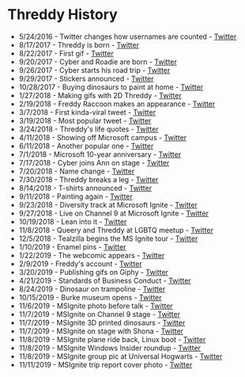 # Threddy History

* 5/24/2016 - Twitter changes how usernames are counted - [Twitter](https://twitter.com/Twitter/status/735108260718469121)
* 8/17/2017 - Threddy is born - [Twitter](https://twitter.com/ThreddyTheTrex/status/898653723282558976)
* 8/22/2017 - First gif - [Twitter](https://twitter.com/ThreddyTheTrex/status/899806996769067008)
* 9/20/2017 - Cyber and Roadie are born - [Twitter](https://twitter.com/ThreddyTheTrex/status/910552150584918016)
* 9/26/2017 - Cyber starts his road trip - [Twitter](https://twitter.com/CarmenCrincoli/status/912679199000772609)
* 9/29/2017 - Stickers announced - [Twitter](https://twitter.com/ThreddyTheTrex/status/913895196227624960)
* 10/28/2017 - Buying dinosaurs to paint at home - [Twitter](https://twitter.com/ThreddyTheTrex/status/924403798126108672)
* 1/27/2018 - Making gifs with 2D Threddy - [Twitter](https://twitter.com/ThreddyTheTrex/status/957353765899653120)
* 2/19/2018 - Freddy Raccoon makes an appearance - [Twitter](https://twitter.com/ThreddyTheTrex/status/965620244457779201)
* 3/7/2018 - First kinda-viral tweet - [Twitter](https://twitter.com/ThreddyTheTrex/status/971262411188645888)
* 3/19/2018 - Most popular tweet - [Twitter](https://twitter.com/ThreddyTheTrex/status/975865543356923904)
* 3/24/2018 - Threddy's life quotes - [Twitter](https://twitter.com/ThreddyTheTrex/status/977649351756365824)
* 4/11/2018 - Showing off Microsoft campus - [Twitter](https://twitter.com/ThreddyTheTrex/status/984116416998588416)
* 6/11/2018 - Another popular one - [Twitter](https://twitter.com/ThreddyTheTrex/status/1006300933813223424)
* 7/1/2018 - Microsoft 10-year anniversary - [Twitter](https://twitter.com/ThreddyTheTrex/status/1013460490734002178)
* 7/17/2018 - Cyber joins Ann on stage - [Twitter](https://twitter.com/NerdPyle/status/1019326807898664960)
* 7/20/2018 - Name change - [Twitter](https://twitter.com/ThreddyTheTrex/status/1020143349561344000)
* 7/30/2018 - Threddy breaks a leg - [Twitter](https://twitter.com/ThreddyTheTrex/status/1024041909130412032)
* 8/14/2018 - T-shirts announced - [Twitter](https://twitter.com/ThreddyTheTrex/status/1029473233219678208)
* 9/11/2018 - Painting again - [Twitter](https://twitter.com/ThreddyTheTrex/status/1039588959435685888)
* 9/23/2018 - Diversity track at Microsoft Ignite - [Twitter](https://twitter.com/SoniaCuff/status/1043932182472007680)
* 9/27/2018 - Live on Channel 9 at Microsoft Ignite - [Twitter](https://twitter.com/ThreddyTheTrex/status/1045343940549914624)
* 10/19/2018 - Lean into it - [Twitter](https://twitter.com/ThreddyTheTrex/status/1053419260356157440)
* 11/8/2018 - Queery and Threddy at LGBTQ meetup - [Twitter](https://twitter.com/QueeryTSQLRex/status/1060745492869476352)
* 12/5/2018 - Tealzilla begins the MS Ignite tour - [Twitter](https://twitter.com/tealzilla/status/1070576653611528192)
* 1/10/2019 - Enamel pins - [Twitter](https://twitter.com/ThreddyTheTrex/status/1083555160352219138)
* 1/22/2019 - The webcomic appears - [Twitter](https://twitter.com/ThreddyTheTrex/status/1087782553413595137)
* 2/9/2019 - Freddy's account - [Twitter](https://twitter.com/FreddyRaccoon/status/1094461238665342977)
* 3/20/2019 - Publishing gifs on Giphy - [Twitter](https://twitter.com/ThreddyTheTrex/status/1108379685958746112)
* 4/21/2019 - Standards of Business Conduct - [Twitter](https://twitter.com/ThreddyTheTrex/status/1119993875102175232)
* 8/24/2019 - Dinosaur on trampoline - [Twitter](https://twitter.com/threddyrex/status/1165396068852322304)
* 10/15/2019 - Burke museum opens - [Twitter](https://twitter.com/threddyrex/status/1184214507851112448?s=20)
* 11/6/2019 - MSIgnite photo before talk - [Twitter](https://twitter.com/threddyrex/status/1192135766257872897?s=20)
* 11/7/2019 - MSIgnite on Channel 9 stage - [Twitter](https://twitter.com/threddyrex/status/1192578421659975681?s=20)
* 11/7/2019 - MSIgnite 3D printed dinosaurs - [Twitter](https://twitter.com/threddyrex/status/1192451595814002688?s=20)
* 11/7/2019 - MSIgnite on stage with Shona - [Twitter](https://twitter.com/threddyrex/status/1192442261197463553?s=20)
* 11/8/2019 - MSIgnite plane ride back, Linux boot - [Twitter](https://twitter.com/threddyrex/status/1192939583970926592?s=20)
* 11/8/2019 - MSIgnite Windows Insider roundup - [Twitter](https://twitter.com/windowsinsider/status/1192922371637645312?s=20)
* 11/8/2019 - MSIgnite group pic at Universal Hogwarts - [Twitter](https://twitter.com/threddyrex/status/1192801663008092161?s=20)
* 11/11/2019 - MSIgnite trip report cover photo - [Twitter](https://twitter.com/threddyrex/status/1193970525665546241?s=20)


